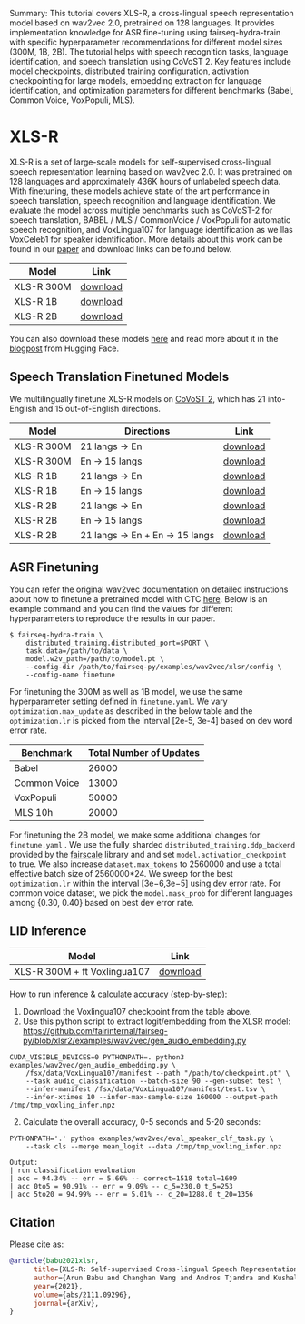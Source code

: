 Summary: This tutorial covers XLS-R, a cross-lingual speech representation model based on wav2vec 2.0, pretrained on 128 languages. It provides implementation knowledge for ASR fine-tuning using fairseq-hydra-train with specific hyperparameter recommendations for different model sizes (300M, 1B, 2B). The tutorial helps with speech recognition tasks, language identification, and speech translation using CoVoST 2. Key features include model checkpoints, distributed training configuration, activation checkpointing for large models, embedding extraction for language identification, and optimization parameters for different benchmarks (Babel, Common Voice, VoxPopuli, MLS).

# XLS-R

XLS-R is a set of large-scale models for self-supervised cross-lingual speech representation learning based on wav2vec 2.0. It was pretrained on 128 languages and approximately 436K hours of unlabeled speech data. With finetuning, these models achieve state of the art performance in speech translation, speech recognition and language identification. We evaluate the model across multiple benchmarks such as CoVoST-2 for speech translation, BABEL / MLS / CommonVoice / VoxPopuli for automatic speech recognition, and VoxLingua107 for language identification as we llas VoxCeleb1 for speaker identification. More details about this work can be found in our [paper](https://arxiv.org/pdf/2111.09296.pdf) and download links can be found below.

Model | Link
|------|------
XLS-R 300M | [download](https://dl.fbaipublicfiles.com/fairseq/wav2vec/xlsr2_300m.pt)
XLS-R 1B | [download](https://dl.fbaipublicfiles.com/fairseq/wav2vec/xlsr2_960m_1000k.pt)
XLS-R 2B | [download](https://dl.fbaipublicfiles.com/fairseq/wav2vec/xlsr2_2B_1000k.pt)

You can also download these models [here](https://huggingface.co/models?other=xls_r) and read more about it in the [blogpost](https://huggingface.co/blog/fine-tune-xlsr-wav2vec2) from Hugging Face.

## Speech Translation Finetuned Models

We multilingually finetune XLS-R models on [CoVoST 2](https://github.com/facebookresearch/covost), which has 21 
into-English and 15 out-of-English directions.

Model | Directions | Link
|------|------|------
XLS-R 300M | 21 langs &#8594; En | [download](https://dl.fbaipublicfiles.com/fairseq/wav2vec/xls_r_300m_21_en.pt)
XLS-R 300M | En &#8594; 15 langs | [download](https://dl.fbaipublicfiles.com/fairseq/wav2vec/xls_r_300m_en_15.pt)
XLS-R 1B | 21 langs &#8594; En | [download](https://dl.fbaipublicfiles.com/fairseq/wav2vec/xls_r_1b_21_en.pt)
XLS-R 1B | En &#8594; 15 langs | [download](https://dl.fbaipublicfiles.com/fairseq/wav2vec/xls_r_1b_en_15.pt)
XLS-R 2B | 21 langs &#8594; En | [download](https://dl.fbaipublicfiles.com/fairseq/wav2vec/xls_r_2b_21_en.pt)
XLS-R 2B | En &#8594; 15 langs | [download](https://dl.fbaipublicfiles.com/fairseq/wav2vec/xls_r_2b_en_15.pt)
XLS-R 2B | 21 langs &#8594; En + En &#8594; 15 langs | [download](https://dl.fbaipublicfiles.com/fairseq/wav2vec/xls_r_2b_22_16.pt)

## ASR Finetuning

You can refer the original wav2vec documentation on detailed instructions about how to finetune a pretrained model with CTC [here](https://github.com/pytorch/fairseq/tree/main/examples/wav2vec#fine-tune-a-pre-trained-model-with-ctc). Below is an example command and you can find the values for different hyperparameters to reproduce the results in our paper.

```shell script
$ fairseq-hydra-train \
    distributed_training.distributed_port=$PORT \
    task.data=/path/to/data \
    model.w2v_path=/path/to/model.pt \
    --config-dir /path/to/fairseq-py/examples/wav2vec/xlsr/config \
    --config-name finetune
```

For finetuning the 300M as well as 1B model, we use the same hyperparameter setting defined in `finetune.yaml`. We vary `optimization.max_update` as described in the below table and the `optimization.lr` is picked from the interval [2e-5, 3e-4] based on dev word error rate.

Benchmark | Total Number of Updates
|------|------
Babel | 26000
Common Voice | 13000
VoxPopuli | 50000
MLS 10h | 20000

For finetuning the 2B model, we make some additional changes for `finetune.yaml` . We use the fully_sharded `distributed_training.ddp_backend` provided by the [fairscale](https://github.com/facebookresearch/fairscale) library and and set `model.activation_checkpoint` to true. We also increase `dataset.max_tokens` to 2560000 and use a total effective batch size of 2560000*24. We sweep for the best `optimization.lr` within the interval [3e−6,3e−5] using dev error rate. For common voice dataset, we pick the `model.mask_prob` for different languages among {0.30, 0.40} based on best dev error rate.

## LID Inference

Model | Link
|------|------
XLS-R 300M + ft Voxlingua107 | [download](https://dl.fbaipublicfiles.com/fairseq/wav2vec/xlsr_300m_voxlingua107_ft.pt)

How to run inference & calculate accuracy (step-by-step):
1. Download the Voxlingua107 checkpoint from the table above.
1. Use this python script to extract logit/embedding from the XLSR model: https://github.com/fairinternal/fairseq-py/blob/xlsr2/examples/wav2vec/gen_audio_embedding.py 
```shell command
CUDA_VISIBLE_DEVICES=0 PYTHONPATH=. python3 examples/wav2vec/gen_audio_embedding.py \
    /fsx/data/VoxLingua107/manifest --path "/path/to/checkpoint.pt" \
    --task audio_classification --batch-size 90 --gen-subset test \
    --infer-manifest /fsx/data/VoxLingua107/manifest/test.tsv \
    --infer-xtimes 10 --infer-max-sample-size 160000 --output-path /tmp/tmp_voxling_infer.npz
```

2. Calculate the overall accuracy, 0-5 seconds and 5-20 seconds:
```shell command
PYTHONPATH='.' python examples/wav2vec/eval_speaker_clf_task.py \
    --task cls --merge mean_logit --data /tmp/tmp_voxling_infer.npz

Output: 
| run classification evaluation
| acc = 94.34% -- err = 5.66% -- correct=1518 total=1609
| acc 0to5 = 90.91% -- err = 9.09% -- c_5=230.0 t_5=253
| acc 5to20 = 94.99% -- err = 5.01% -- c_20=1288.0 t_20=1356
```

## Citation

Please cite as:

``` bibtex
@article{babu2021xlsr,
      title={XLS-R: Self-supervised Cross-lingual Speech Representation Learning at Scale}, 
      author={Arun Babu and Changhan Wang and Andros Tjandra and Kushal Lakhotia and Qiantong Xu and Naman Goyal and Kritika Singh and Patrick von Platen and Yatharth Saraf and Juan Pino and Alexei Baevski and Alexis Conneau and Michael Auli},
      year={2021},
      volume={abs/2111.09296},
      journal={arXiv},
}
```


